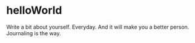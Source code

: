 # helloWorld
Write a bit about yourself. 
Everyday. 
And it will make you a better person.
Journaling is the way. 
